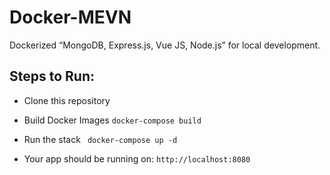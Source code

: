 # Docker-MEVN

Dockerized “MongoDB, Express.js, Vue JS, Node.js” for local development.

## Steps to Run:

* Clone this repository

* Build Docker Images
  ` docker-compose build `

* Run the stack
  ` docker-compose up -d`

* Your app should be running on:
  ` http://localhost:8080 `